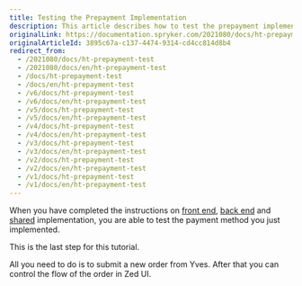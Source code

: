 ```yaml
---
title: Testing the Prepayment Implementation
description: This article describes how to test the prepayment implementation.
originalLink: https://documentation.spryker.com/2021080/docs/ht-prepayment-test
originalArticleId: 3895c67a-c137-4474-9314-cd4cc814d8b4
redirect_from:
  - /2021080/docs/ht-prepayment-test
  - /2021080/docs/en/ht-prepayment-test
  - /docs/ht-prepayment-test
  - /docs/en/ht-prepayment-test
  - /v6/docs/ht-prepayment-test
  - /v6/docs/en/ht-prepayment-test
  - /v5/docs/ht-prepayment-test
  - /v5/docs/en/ht-prepayment-test
  - /v4/docs/ht-prepayment-test
  - /v4/docs/en/ht-prepayment-test
  - /v3/docs/ht-prepayment-test
  - /v3/docs/en/ht-prepayment-test
  - /v2/docs/ht-prepayment-test
  - /v2/docs/en/ht-prepayment-test
  - /v1/docs/ht-prepayment-test
  - /v1/docs/en/ht-prepayment-test
---
```


When you have completed the instructions on [front end](/docs/scos/dev/back-end-development/data-manipulation/payment-methods/prepayment/implement-prepayment-in-front-end.html), [back end](/docs/scos/dev/back-end-development/data-manipulation/payment-methods/prepayment/implementing-prepayment-in-back-end.html) and [shared](/docs/scos/dev/back-end-development/data-manipulation/payment-methods/prepayment/implementing-prepayment-in-shared-layer.html) implementation, you are able to test the payment method you just implemented.

 This is the last step for this tutorial.

All you need to do is to submit a new order from Yves. After that you can control the flow of the order in Zed UI.
